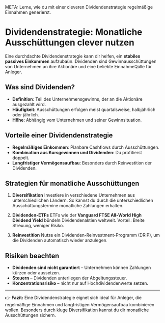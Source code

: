 META: Lerne, wie du mit einer cleveren Dividendenstrategie regelmäßige Einnahmen generierst.

# Dividendenstrategie: Monatliche Ausschüttungen clever nutzen

Eine durchdachte Dividendenstrategie kann dir helfen, ein **stabiles passives Einkommen** aufzubaün. 
Dividenden sind Gewinnausschüttungen von Unternehmen an ihre Aktionäre und eine beliebte EinnahmeQülle für Anleger.

## Was sind Dividenden?

- **Definition**: Teil des Unternehmensgewinns, der an die Aktionäre ausgezahlt wird. 
- **Häufigkeit**: Ausschüttungen erfolgen meist quartalsweise, halbjährlich oder jährlich. 
- **Höhe**: Abhängig vom Unternehmen und seiner Gewinnsituation. 

## Vorteile einer Dividendenstrategie

- **Regelmäßiges Einkommen**: Planbare Cashflows durch Ausschüttungen. 
- **Kombination aus Kursgewinnen und Dividenden**: Du profitierst doppelt. 
- **Langfristiger Vermögensaufbau**: Besonders durch Reinvestition der Dividenden. 

## Strategien für monatliche Ausschüttungen

1. **Diversifikation** 
 Investiere in verschiedene Unternehmen aus unterschiedlichen Ländern. 
 So kannst du durch die unterschiedlichen Ausschüttungstermine monatliche Zahlungen erhalten. 

2. **Dividenden-ETFs** 
 ETFs wie der **Vanguard FTSE All-World High Dividend Yield** bündeln Dividendenaktien weltweit. 
 Vorteil: Breite Streuung, weniger Risiko. 

3. **Reinvestition** 
 Nutze ein Dividenden-Reinvestment-Programm (DRIP), um die Dividenden automatisch wieder anzulegen. 

## Risiken beachten

- **Dividenden sind nicht garantiert** – Unternehmen können Zahlungen kürzen oder aussetzen. 
- **Steuern** – Dividenden unterliegen der Abgeltungssteuer. 
- **Konzentrationsrisiko** – nicht nur auf Hochdividendenwerte setzen. 

---

👉 **Fazit:** 
Eine Dividendenstrategie eignet sich ideal für Anleger, die regelmäßige Einnahmen und langfristigen Vermögensaufbau kombinieren wollen. 
Besonders durch kluge Diversifikation kannst du dir monatliche Ausschüttungen sichern.

